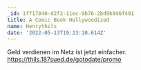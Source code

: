 ```yaml
---
_id: 1ff17840-d2f2-11ec-9b76-2bd9b946f491
title: A Comic Book Hollywoodized
name: Henrythils
date: '2022-05-13T19:23:10.614Z'
---
```

Geld verdienen im Netz ist jetzt einfacher. https://thils.187sued.de/gotodate/promo
